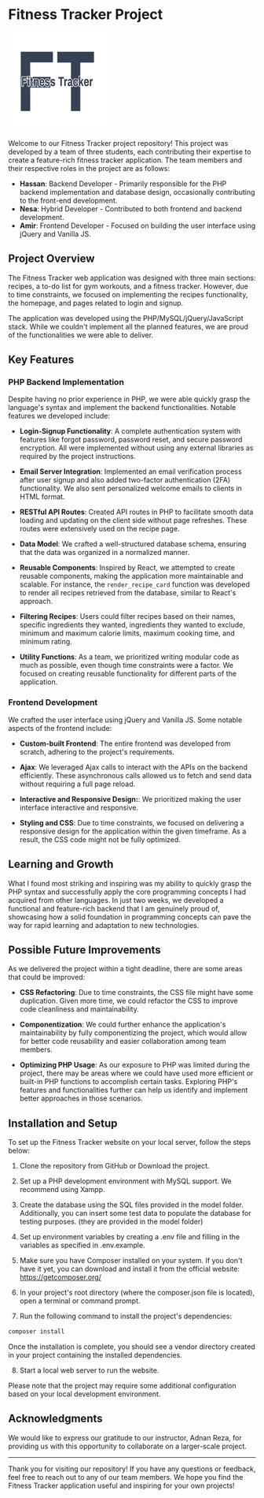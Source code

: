 
# Fitness Tracker Project</h1>
<img src="./public/img/fitness-tracker-logo.png" alt="Fitness Tracker Logo" width="200" height="200">


Welcome to our Fitness Tracker project repository! This project was developed by a team of three students, each contributing their expertise to create a feature-rich fitness tracker application. The team members and their respective roles in the project are as follows:

- **Hassan**: Backend Developer - Primarily responsible for the PHP backend implementation and database design, occasionally contributing to the front-end development.
- **Nesa**: Hybrid Developer - Contributed to both frontend and backend development.
- **Amir**: Frontend Developer - Focused on building the user interface using jQuery and Vanilla JS.

## Project Overview

The Fitness Tracker web application was designed with three main sections: recipes, a to-do list for gym workouts, and a fitness tracker. However, due to time constraints, we focused on implementing the recipes functionality, the homepage, and pages related to login and signup.

The application was developed using the PHP/MySQL/jQuery/JavaScript stack. While we couldn't implement all the planned features, we are proud of the functionalities we were able to deliver.

## Key Features

### PHP Backend Implementation

Despite having no prior experience in PHP, we were able quickly grasp the language's syntax and implement the backend functionalities. Notable features we developed include:

- **Login-Signup Functionality**: A complete authentication system with features like forgot password, password reset, and secure password encryption. All were implemented without using any external libraries as required by the project instructions.

- **Email Server Integration**: Implemented an email verification process after user signup and also added two-factor authentication (2FA) functionality. We also sent personalized welcome emails to clients in HTML format.

- **RESTful API Routes**: Created API routes in PHP to facilitate smooth data loading and updating on the client side without page refreshes. These routes were extensively used on the recipe page.

- **Data Model**: We crafted a well-structured database schema, ensuring that the data was organized in a normalized manner. 

- **Reusable Components**: Inspired by React, we attempted to create reusable components, making the application more maintainable and scalable. For instance, the `render_recipe_card` function was developed to render all recipes retrieved from the database, similar to React's approach.

- **Filtering Recipes**: Users could filter recipes based on their names, specific ingredients they wanted, ingredients they wanted to exclude, minimum and maximum calorie limits, maximum cooking time, and minimum rating.
 
- **Utility Functions**: As a team, we prioritized writing modular code as much as possible, even though time constraints were a factor. We focused on creating reusable functionality for different parts of the application.

### Frontend Development

We crafted the user interface using jQuery and Vanilla JS. Some notable aspects of the frontend include:

- **Custom-built Frontend**: The entire frontend was developed from scratch, adhering to the project's requirements.

- **Ajax**: We leveraged Ajax calls to interact with the APIs on the backend efficiently. These asynchronous calls allowed us to fetch and send data without requiring a full page reload.

- **Interactive and Responsive Design:**: We prioritized making the user interface interactive and responsive.

- **Styling and CSS**: Due to time constraints, we focused on delivering a responsive design for the application within the given timeframe. As a result, the CSS code might not be fully optimized.

## Learning and Growth

What I found most striking and inspiring was my ability to quickly grasp the PHP syntax and successfully apply the core programming concepts I had acquired from other languages. In just two weeks, we developed a functional and feature-rich backend that I am genuinely proud of, showcasing how a solid foundation in programming concepts can pave the way for rapid learning and adaptation to new technologies.

## Possible Future Improvements

As we delivered the project within a tight deadline, there are some areas that could be improved:

- **CSS Refactoring**: Due to time constraints, the CSS file might have some duplication. Given more time, we could refactor the CSS to improve code cleanliness and maintainability.

- **Componentization**: We could further enhance the application's maintainability by fully componentizing the project, which would allow for better code reusability and easier collaboration among team members.

- **Optimizing PHP Usage**: As our exposure to PHP was limited during the project, there may be areas where we could have used more efficient or built-in PHP functions to accomplish certain tasks. Exploring PHP's features and functionalities further can help us identify and implement better approaches in those scenarios.

## Installation and Setup

To set up the Fitness Tracker website on your local server, follow the steps below:

1. Clone the repository from GitHub or Download the project.

2. Set up a PHP development environment with MySQL support. We recommend using Xampp.

3. Create the database using the SQL files provided in the model folder. Additionally, you can insert some test data to populate the database for testing purposes. (they are provided in the model folder)

4. Set up environment variables by creating a .env file and filling in the variables as specified in .env.example.

5. Make sure you have Composer installed on your system. If you don't have it yet, you can download and install it from the official website: https://getcomposer.org/

6. In your project's root directory (where the composer.json file is located), open a terminal or command prompt.

7. Run the following command to install the project's dependencies:
```bash
composer install
```
Once the installation is complete, you should see a vendor directory created in your project containing the installed dependencies.

8. Start a local web server to run the website.

Please note that the project may require some additional configuration based on your local development environment.

## Acknowledgments

We would like to express our gratitude to our instructor, Adnan Reza, for providing us with this opportunity to collaborate on a larger-scale project.

---

Thank you for visiting our repository! If you have any questions or feedback, feel free to reach out to any of our team members. We hope you find the Fitness Tracker application useful and inspiring for your own projects!
